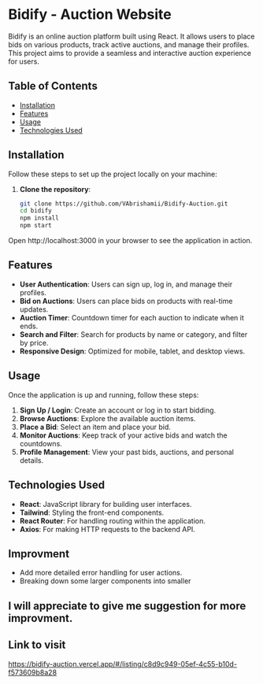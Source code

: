 # Bidify - Auction Website

Bidify is an online auction platform built using React. It allows users to place bids on various products, track active auctions, and manage their profiles. This project aims to provide a seamless and interactive auction experience for users.

## Table of Contents
- [Installation](#installation)
- [Features](#features)
- [Usage](#usage)
- [Technologies Used](#technologies-used)


## Installation

Follow these steps to set up the project locally on your machine:

1. **Clone the repository**:
   ```bash
   git clone https://github.com/VAbrishamii/Bidify-Auction.git
   cd bidify
   npm install
   npm start

Open http://localhost:3000 in your browser to see the application in action.   

## Features

- **User Authentication**: Users can sign up, log in, and manage their profiles.
- **Bid on Auctions**: Users can place bids on products with real-time updates.
- **Auction Timer**: Countdown timer for each auction to indicate when it ends.
- **Search and Filter**: Search for products by name or category, and filter by price.
- **Responsive Design**: Optimized for mobile, tablet, and desktop views.

## Usage

Once the application is up and running, follow these steps:

1. **Sign Up / Login**: Create an account or log in to start bidding.
2. **Browse Auctions**: Explore the available auction items.
3. **Place a Bid**: Select an item and place your bid.
4. **Monitor Auctions**: Keep track of your active bids and watch the countdowns.
5. **Profile Management**: View your past bids, auctions, and personal details.

## Technologies Used

- **React**: JavaScript library for building user interfaces.
- **Tailwind**: Styling the front-end components.
- **React Router**: For handling routing within the application.
- **Axios**: For making HTTP requests to the backend API.

## Improvment 
- Add more detailed error handling for user actions.
- Breaking down some larger components into smaller

## I will appreciate to give me suggestion for more improvment.

## Link to visit
https://bidify-auction.vercel.app/#/listing/c8d9c949-05ef-4c55-b10d-f573609b8a28



